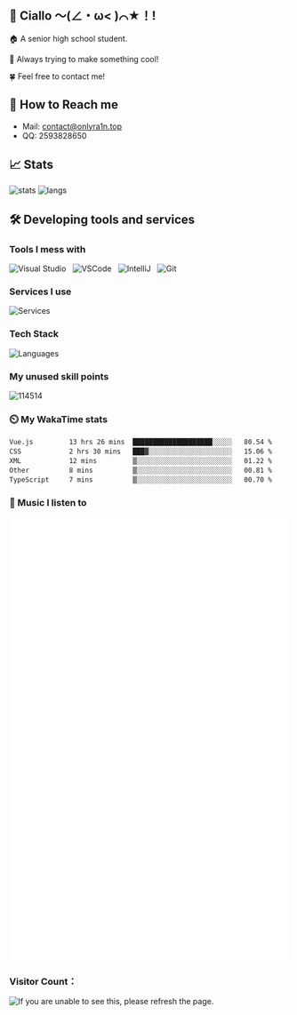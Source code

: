 ## 👋 Ciallo ～(∠・ω< )⌒★！!

🏠 A senior high school student.

🚀 Always trying to make something cool!

🍀 Feel free to contact me!

## 📱 How to Reach me

- Mail: [contact@onlyra1n.top](mailto:contact@onlyra1n.top)
- QQ: 2593828650

## 📈 Stats

![stats](https://github-readme-stats.vercel.app/api?username=hexadecimal233&theme=dracula&show_icons=true)
![langs](https://github-readme-stats.vercel.app/api/top-langs/?username=hexadecimal233&theme=dracula&layout=compact)

## 🛠️ Developing tools and services

### Tools I mess with

![Visual Studio](https://img.shields.io/badge/Editor-Visual_Studio-white?style=flat-square&logo=visualstudio&color=4abf8a)
&nbsp;
![VSCode](https://img.shields.io/badge/Editor-Visual_Studio_Code-white?style=flat-square&logo=visualstudiocode&color=4abf8a)
&nbsp;
![IntelliJ](https://img.shields.io/badge/Editor-IntelliJ-white?style=flat-square&logo=IntelliJ+IDEA&color=4abf8a)
&nbsp;
![Git](https://img.shields.io/badge/VCS-Git-white?style=flat-square&logo=Git&color=4abf8a)
&nbsp;

### Services I use

![Services](https://skillicons.dev/icons?i=github,vercel,cloudflare,gradle)

### Tech Stack

![Languages](https://skillicons.dev/icons?i=java,html,css,js,typescript,vue,py,cs)

### My unused skill points

![114514](https://skillicons.dev/icons?i=gcp,nginx,mongodb,blender,cpp,cmake,figma,godot,ae,ps,pr,unity,rust,mysql)

### ⏲️ My WakaTime stats

<!--START_SECTION:waka-->

```txt
Vue.js         13 hrs 26 mins  ████████████████████░░░░░   80.54 %
CSS            2 hrs 30 mins   ███▓░░░░░░░░░░░░░░░░░░░░░   15.06 %
XML            12 mins         ▒░░░░░░░░░░░░░░░░░░░░░░░░   01.22 %
Other          8 mins          ▒░░░░░░░░░░░░░░░░░░░░░░░░   00.81 %
TypeScript     7 mins          ▒░░░░░░░░░░░░░░░░░░░░░░░░   00.70 %
```

<!--END_SECTION:waka-->

### 🎵 Music I listen to

![netease](https://github.com/hexadecimal233/netease-cloud-music-card/blob/main/card.svg)

<h3>Visitor Count：</h3>
<img src="https://moe-counter.glitch.me/get/@6475578645547358?theme=moebooru" alt="If you are unable to see this, please refresh the page.">
